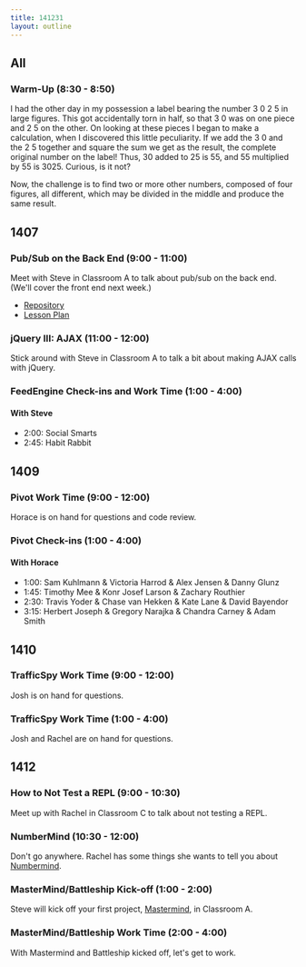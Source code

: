 ```yaml
---
title: 141231
layout: outline
---
```


## All

### Warm-Up (8:30 - 8:50)

I had the other day in my possession a label bearing the number 3 0 2 5 in large figures. This got accidentally torn in half, so that 3 0 was on one piece and 2 5 on the other. On looking at these pieces I began to make a calculation, when I discovered this little peculiarity. If we add the 3 0 and the 2 5 together and square the sum we get as the result, the complete original number on the label! Thus, 30 added to 25 is 55, and 55 multiplied by 55 is 3025. Curious, is it not?

Now, the challenge is to find two or more other numbers, composed of four figures, all different, which may be divided in the middle and produce the same result.

## 1407

### Pub/Sub on the Back End (9:00 - 11:00)

Meet with Steve in Classroom A to talk about pub/sub on the back end. (We'll cover the front end next week.)

* [Repository](https://github.com/turingschool-examples/slacker)
* [Lesson Plan](https://github.com/turingschool-examples/slacker)

### jQuery III: AJAX (11:00 - 12:00)

Stick around with Steve in Classroom A to talk a bit about making AJAX calls with jQuery.

### FeedEngine Check-ins and Work Time (1:00 - 4:00)

#### With Steve

* 2:00: Social Smarts
* 2:45: Habit Rabbit

## 1409

### Pivot Work Time (9:00 - 12:00)

Horace is on hand for questions and code review.

### Pivot Check-ins (1:00 - 4:00)

#### With Horace

* 1:00: Sam Kuhlmann & Victoria Harrod & Alex Jensen & Danny Glunz
* 1:45: Timothy Mee & Konr Josef Larson & Zachary Routhier
* 2:30: Travis Yoder & Chase van Hekken & Kate Lane & David Bayendor
* 3:15: Herbert Joseph & Gregory Narajka & Chandra Carney & Adam Smith

## 1410

### TrafficSpy Work Time (9:00 - 12:00)

Josh is on hand for questions.

### TrafficSpy Work Time (1:00 - 4:00)

Josh and Rachel are on hand for questions.

## 1412

### How to Not Test a REPL (9:00 - 10:30)

Meet up with Rachel in Classroom C to talk about not testing a REPL.

### NumberMind (10:30 - 12:00)

Don't go anywhere. Rachel has some things she wants to tell you about [Numbermind](https://github.com/turingschool-examples/numbermind).

### MasterMind/Battleship Kick-off (1:00 - 2:00)

Steve will kick off your first project, [Mastermind](http://tutorials.jumpstartlab.com/projects/mastermind.html), in Classroom A.

### MasterMind/Battleship Work Time (2:00 - 4:00)

With Mastermind and Battleship kicked off, let's get to work.